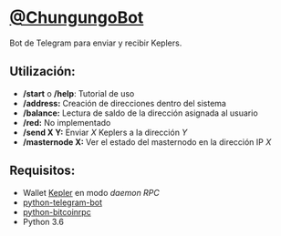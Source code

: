 # [@ChungungoBot](https://telegram.me/chungungobot)
Bot de Telegram para enviar y recibir Keplers.

## Utilización:

* **/start** o **/help**: Tutorial de uso
* **/address:** Creación de direcciones dentro del sistema
* **/balance:** Lectura de saldo de la dirección asignada al usuario
* **/red:** No implementado
* **/send X Y:** Enviar *X* Keplers a la dirección *Y*
* **/masternode X:** Ver el estado del masternodo en la dirección IP *X*
 
## Requisitos:

* Wallet [Kepler](https://kepler.cash) en modo *daemon RPC*
* [python-telegram-bot](https://github.com/python-telegram-bot/python-telegram-bot)
* [python-bitcoinrpc](https://github.com/jgarzik/python-bitcoinrpc)
* Python 3.6